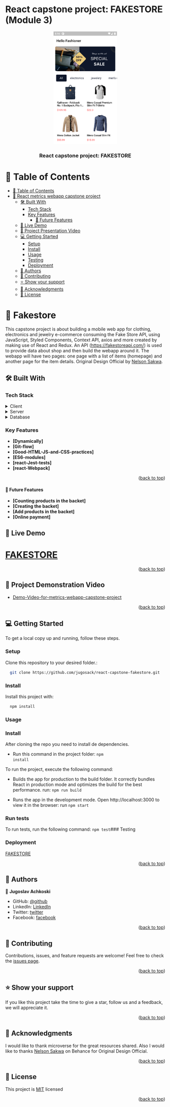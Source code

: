 # React capstone project: FAKESTORE (Module 3)

<div align="center">
  <img src="me.png" alt="logo" width="200"  height="auto" />
  <br/>

  <h3><b>React capstone project: FAKESTORE</b></h3>

</div>
<!-- TABLE OF CONTENTS -->

# 📗 Table of Contents

- [📗 Table of Contents](#-table-of-contents)
- [📖 React metrics webapp capstone project ](#metrics-webapp-capstone-project)
  - [🛠 Built With ](#-built-with-)
    - [Tech Stack ](#tech-stack-)
    - [Key Features ](#key-features-)
      - [🔭 Future Features ](#-future-features-)
  - [🚀 Live Demo ](#-live-demo-)
  - [🚀 Project Presentation Video ](#-project-presentation-video-)
  - [💻 Getting Started ](#-getting-started-)
    - [Setup](#setup)
    - [Install](#install)
    - [Usage](#usage)
    - [Testing](#testing)
    - [Deployment](#deployment)
  - [👥 Authors](#-authors)
  - [🤝 Contributing ](#-contributing-)
  - [⭐️ Show your support ](#️-show-your-support-)
  - [🙏 Acknowledgments ](#-acknowledgments-)
  - [📝 License ](#-license-)

<!-- PROJECT DESCRIPTION -->

# 📖 Fakestore <a name="about-project"></a>

 This capstone project is about building a mobile web app for clothing, electronics and jewelry e-commerce consuming the Fake Store API, using JavaScript, Styled Components, Context API, axios and more created by making use of React and Redux. An API (https://fakestoreapi.com/) is used to provide data about shop and then build the webapp around it. The webapp will have two pages: one page with a list of items (homepage) and another page for the item details. 
 Original Design Official by [Nelson Sakwa](https://www.behance.net/gallery/31579789/Ballhead-App-%28Free-PSDs%29).

## 🛠 Built With <a name="built-with"></a>

### Tech Stack <a name="tech-stack"></a>

<details>
  <summary>Client</summary>
  <ul>
    <li><a href="https://reactjs.org/">React.js</a></li>
    <li>Redux</li>
    <li>React Router</li>
    <li><a href="https://html.com/">Html5</a></li>
    <li><a href="hhttps://www.w3schools.com/css/">CSS3</a></li>
    <li>JS</li>
    <li>ESLint</li>
    <li>StyleLints</li>
    <li>GitFlow</li>
    <li><a href="https://www.javascript.com/">ES6</a></li>
    <li>Webpack</li>
    <li>Jest</li>
  </ul>
</details>

<details>
  <summary>Server</summary>
  <ul>
    <li><a href="#">N/A</a></li>
  </ul>
</details>

<details>
<summary>Database</summary>
  <ul>
    <li><a href="#">N/A</a></li>
  </ul>
</details>

<!-- Features -->

### Key Features <a name="key-features"></a>

- **[Dynamically]**
- **[Git-flow]**
- **[Good-HTML-JS-and-CSS-practices]**
- **[ES6-modules]**
- **[react-Jest-tests]**
- **[react-Webpack]**

<p align="right">(<a href="#readme-top">back to top</a>)</p>

#### 🔭 Future Features <a name="future-features"></a>

- **[Counting products in the backet]**
- **[Creating the backet]**
- **[Add products in the backet]**
- **[Online payment]**


<!-- LIVE DEMO -->

## 🚀 Live Demo <a name="live-demo"></a>
# [FAKESTORE](https://fakestoreapi-898e.onrender.com)

<p align="right">(<a href="#readme-top">back to top</a>)</p>

## 🚀 Project Demonstration Video <a name="Demonstration Video"></a>

- [Demo-Video-for-metrics-webapp-capstone-project](https://www.loom.com/share/cd75bd9d2a5b4ebe8d9a3adebcccea34)


<p align="right">(<a href="#readme-top">back to top</a>)</p>

<!-- GETTING STARTED -->

## 💻 Getting Started <a name="getting-started"></a>

To get a local copy up and running, follow these steps.

### Setup

Clone this repository to your desired folder.:

```sh
  git clone https://github.com/jugosack/react-capstone-fakestore.git
```

### Install

Install this project with:

```sh
  npm install
```

### Usage

### Install

After cloning the repo you need to install de dependencies.
- Run this command in the project folder:
 <code>npm install</code>

To run the project, execute the following command:

- Builds the app for production to the build folder. It correctly bundles React in production mode and optimizes the build for the best performance. run:
 <code>npm run build</code>

 - Runs the app in the development mode. Open http://localhost:3000 to view it in the browser: run
 <code>npm start</code>

### Run tests

To run tests, run the following command:
 <code>npm test</code>### Testing

### Deployment
[FAKESTORE](https://)


<p align="right">(<a href="#readme-top">back to top</a>)</p>

<!-- AUTHORS -->

## 👥 Authors

<a name="authors"></a>

👤 **Jugoslav Achkoski**

- GitHub: [@github](https://github.com/jugosack)
- LinkedIn: [LinkedIn](https://www.linkedin.com/in/jugoslavachkoski/)
- Twitter: [twitter](https://twitter.com/Jugoslav_A)
- Facebook: [facebook](https://www.facebook.com/jugoslav.ackoski/)

<p align="right">(<a href="#readme-top">back to top</a>)</p>


<!-- CONTRIBUTING -->

## 🤝 Contributing <a name="contributing"></a>

Contributions, issues, and feature requests are welcome!
Feel free to check the [issues page](https://github.com/jugosack/react-capstone-fakestore/issues).

<p align="right">(<a href="#readme-top">back to top</a>)</p>

<!-- SUPPORT -->

## ⭐️ Show your support <a name="support"></a>

If you like this project take the time to give a star, follow us and a feedback, we will appreciate it.

<p align="right">(<a href="#readme-top">back to top</a>)</p>

<!-- ACKNOWLEDGEMENTS -->

## 🙏 Acknowledgments <a name="acknowledgements"></a>

I would like to thank microverse for the great resources shared. Also I would like to thanks [Nelson Sakwa](https://www.behance.net/gallery/31579789/Ballhead-App-%28Free-PSDs%29) on Behance for Original Design Official.

<p align="right">(<a href="#readme-top">back to top</a>)</p>

<!-- LICENSE -->

## 📝 License <a name="license"></a>

This project is [MIT](./LICENSE) licensed

<p align="right">(<a href="#readme-top">back to top</a>)</p>


